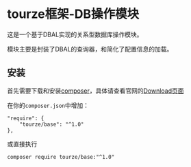# tourze框架-DB操作模块

这是一个基于DBAL实现的关系型数据库操作模块。

模块主要是封装了DBAL的查询器，和简化了配置信息的加载。

## 安装

首先需要下载和安装[composer](https://getcomposer.org/)，具体请查看官网的[Download页面](https://getcomposer.org/download/)

在你的`composer.json`中增加：

    "require": {
        "tourze/base": "^1.0"
    },

或直接执行

    composer require tourze/base:"^1.0"
